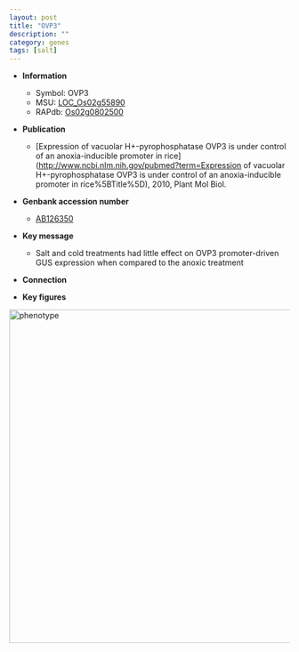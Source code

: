 ```yaml
---
layout: post
title: "OVP3"
description: ""
category: genes
tags: [salt]
---
```


* **Information**  
    + Symbol: OVP3  
    + MSU: [LOC_Os02g55890](http://rice.plantbiology.msu.edu/cgi-bin/ORF_infopage.cgi?orf=LOC_Os02g55890)  
    + RAPdb: [Os02g0802500](http://rapdb.dna.affrc.go.jp/viewer/gbrowse_details/irgsp1?name=Os02g0802500)  

* **Publication**  
    + [Expression of vacuolar H+-pyrophosphatase OVP3 is under control of an anoxia-inducible promoter in rice](http://www.ncbi.nlm.nih.gov/pubmed?term=Expression of vacuolar H+-pyrophosphatase OVP3 is under control of an anoxia-inducible promoter in rice%5BTitle%5D), 2010, Plant Mol Biol.

* **Genbank accession number**  
    + [AB126350](http://www.ncbi.nlm.nih.gov/nuccore/AB126350)

* **Key message**  
    + Salt and cold treatments had little effect on OVP3 promoter-driven GUS expression when compared to the anoxic treatment

* **Connection**  

* **Key figures**  
<img src="http://funRiceGenes.github.io/images/OVP3.pheno.png" alt="phenotype"  style="width: 600px;"/>



